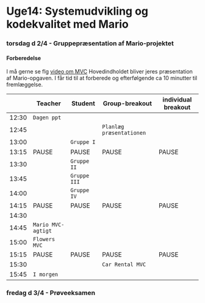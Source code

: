 # Uge14: Systemudvikling og kodekvalitet med Mario
### torsdag d 2/4 - Gruppepræsentation af Mario-projektet
#### Forberedelse
I må gerne se flg [video om MVC](https://www.youtube.com/watch?v=J-F8PJUvVwU "Blomster refaktoreret")
Hovedindholdet bliver jeres præsentation af Mario-opgaven. I får tid til at forberede og efterfølgende ca 10 minutter til fremlæggelse.



|     | Teacher |Student | Group-breakout |individual breakout |
| --- | ------- |------- | -------------- |------------------- |
| 12:30 |`Dagen ppt`       |        |                |                    | 
| 12:45 |      |        | `Planlæg præsentationen`               |                    | 
| 13:00 |       |`Gruppe I`        |                ||                     
| 13:15 |PAUSE       |  PAUSE      |PAUSE                |PAUSE                    |PAUSE 
| 13:30 | |`Gruppe II`  | ||
| 13:45 | |  `Gruppe III` |||
| 14:00 | |`Gruppe IV`  | | |
| 14:15 |PAUSE |PAUSE  |PAUSE |PAUSE |PAUSE
| 14:30 | |  | | |
| 14:45 |`Mario MVC-agtigt` |  | | |
| 15:00 |`Flowers MVC` | | | |
| 15:15 |PAUSE |PAUSE  |PAUSE |PAUSE |PAUSE
| 15:30 | |  |`Car Rental MVC` | |
| 15:45 |`I morgen` || | |


### fredag d 3/4 - Prøveeksamen
